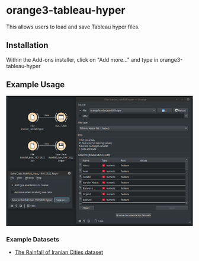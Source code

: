 # orange3-tableau-hyper

This allows users to load and save Tableau hyper files.

## Installation

Within the Add-ons installer, click on "Add more..." and type in orange3-tableau-hyper

## Example Usage

![Example Orange3 workflow using Load to read in a Tableau Hyper file and another workflow to load Iranian rainfall from a CSV and save it as a Tableau Hyper file.](https://github.com/chrislee35/orange3-tableau-hyper/blob/main/img/hyper_load_and_save.png?raw=true)

### Example Datasets

* [The Rainfall of Iranian Cities dataset](https://www.kaggle.com/datasets/mohammadrahdanmofrad/average-monthly-precipitation-of-iranian-cities)

